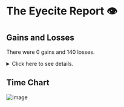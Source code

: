 # The Eyecite Report :eye:



Gains and Losses
---------
There were 0 gains and 140 losses.

<details>
<summary>Click here to see details.</summary>

|    |   ID |   GAIN | LOSS                      |   OPINION_ID |   -- |
|---:|-----:|-------:|:--------------------------|-------------:|-----:|
|  0 |    5 |        | 49 FR 34456               |      4606371 |      |
|  1 |   10 |        | 9 S.W.3d at 814           |      4678352 |      |
|  2 |   10 |        | Thompson, 9               |      4678352 |      |
|  3 |  115 |        | 86 N. Y. Supplement, 1003 |      5605989 |      |
|  4 |  115 |        | 57 N. Y. Supplement, 372  |      5605989 |      |
|  5 |  119 |        | 168 SE2d 171              |      5633658 |      |
|  6 |  119 |        | 40 SE2d 103               |      5633658 |      |
|  7 |  119 |        | 205 NE2d 1                |      5633658 |      |
|  8 |  119 |        | 46 NW2d 811               |      5633658 |      |
|  9 |  119 |        | 176 SE2d 268              |      5633658 |      |
| 10 |  119 |        | 20 NE2d 982               |      5633658 |      |
| 11 |  121 |        | 13 Pac. (2d) 1068         |      5651197 |      |
| 12 |  233 |        | Thompson, 224             |      2663630 |      |
| 13 |  233 |        | 224 F.R.D. 236            |      2663630 |      |
| 14 |  283 |        | 119 SE2d 691              |      1309369 |      |
| 15 |  283 |        | 247 SE2d 203              |      1309369 |      |
| 16 |  283 |        | 254 SE2d 838              |      1309369 |      |
| 17 |  283 |        | 242 SE2d 41               |      1309369 |      |
| 18 |  283 |        | 246 SE2d 475              |      1309369 |      |
| 19 |  283 |        | 241 SE2d 261              |      1309369 |      |
| 20 |  284 |        | 350 SE2d 29               |      1341018 |      |
| 21 |  284 |        | 335 SE2d 303              |      1341018 |      |
| 22 |  284 |        | 371 SE2d 914              |      1341018 |      |
| 23 |  284 |        | 367 SE2d 277              |      1341018 |      |
| 24 |  284 |        | 279 SE2d 289              |      1341018 |      |
| 25 |  284 |        | 349 SE2d 361              |      1341018 |      |
| 26 |  284 |        | 309 SE2d 867              |      1341018 |      |
| 27 |  375 |        | 263 SE2d 916              |      1308185 |      |
| 28 |  375 |        | 220 SE2d 264              |      1308185 |      |
| 29 |  375 |        | 27 SE2d 659               |      1308185 |      |
| 30 |  375 |        | 213 SE2d 531              |      1308185 |      |
| 31 |  375 |        | 208 SE2d 5                |      1308185 |      |
| 32 |  375 |        | Thompson, 452             |      1308185 |      |
| 33 |  375 |        | 77 SE2d 511               |      1308185 |      |
| 34 |  375 |        | 444 NE2d 1071             |      1308185 |      |
| 35 |  375 |        | 187 SE2d 831              |      1308185 |      |
| 36 |  375 |        | 60 SE2d 173               |      1308185 |      |
| 37 |  375 |        | 27 SE2d 375               |      1308185 |      |
| 38 |  383 |        | 266 SE2d 185              |      1343025 |      |
| 39 |  401 |        | Thompson, 519             |      1054699 |      |
| 40 |  408 |        | 50 FR 1912                |      1610180 |      |
| 41 |  408 |        | 47 FR 5752                |      1610180 |      |
| 42 |  409 |        | 60 F.3d 514               |      3018014 |      |
| 43 |  409 |        | Thompson, 60              |      3018014 |      |
| 44 |  432 |        | 150 NE2d 100              |      1433305 |      |
| 45 |  432 |        | 80 SE2d 387               |      1433305 |      |
| 46 |  553 |        | 597 NW2d 817              |      4295146 |      |
| 47 |  553 |        | 323 NW2d 330              |      4295146 |      |
| 48 |  553 |        | 559 NW2d 348              |      4295146 |      |
| 49 |  553 |        | 766 NW2d 300              |      4295146 |      |
| 50 |  553 |        | 735 NW2d 628              |      4295146 |      |

</details>


Time Chart
---------
![image](https://raw.githubusercontent.com/flooie/crosspingme/artifacts/benchmark/pr1-chart.png)